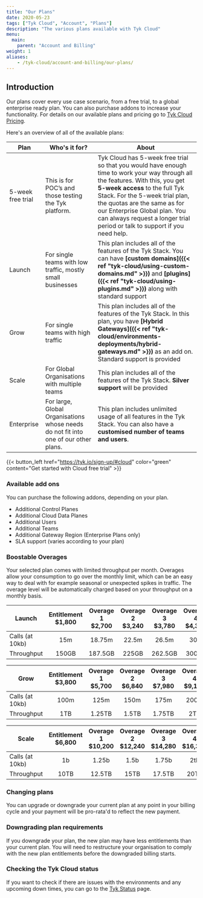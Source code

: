 ```yaml
---
title: "Our Plans"
date: 2020-05-23
tags: ["Tyk Cloud", "Account", "Plans"]
description: "The various plans available with Tyk Cloud"
menu:
  main:
    parent: "Account and Billing"
weight: 1
aliases:
    - /tyk-cloud/account-and-billing/our-plans/
---
```



## Introduction

Our plans cover every use case scenario, from a free trial, to a global enterprise ready plan. You can also purchase addons to increase your functionality. For details on our available plans and pricing go to [Tyk Cloud Pricing](https://tyk.io/price-comparison/).

Here's an overview of all of the available plans:

| **Plan**          | **Who's it for?**                                                                   | **About**                                                                                                                                                                                                                                                                                                                                          |
|-------------------|-------------------------------------------------------------------------------------|----------------------------------------------------------------------------------------------------------------------------------------------------------------------------------------------------------------------------------------------------------------------------------------------------------------------------------------------------|
| 5-week free trial | This is for POC’s and those testing the Tyk platform.                               | Tyk Cloud has 5-week free trial so that you would have enough time to work your way through all the features. With this, you get **5-week access** to the full Tyk Stack. For the 5-week trial plan, the quotas are the same as for our Enterprise Global plan. You can always request a longer trial period or talk to support if you need help. |
| Launch            | For single teams with low traffic, mostly small businesses                          | This plan includes all of the features of the Tyk Stack. You can have **[custom domains]({{< ref "tyk-cloud/using-custom-domains.md" >}})** and **[plugins]({{< ref "tyk-cloud/using-plugins.md" >}})** along with standard support                                                                                                                                                                                                                    |
| Grow              | For single teams with high traffic                                                  | This plan includes all of the features of the Tyk Stack. In this plan, you have **[Hybrid Gateways]({{< ref "tyk-cloud/environments-deployments/hybrid-gateways.md" >}})** as an add on. Standard support is provided                                                                                                                                                                                                   |
| Scale             | For Global Organisations with multiple teams                                        | This plan includes all of the features of the Tyk Stack. **Silver support** will be provided                                                                                                                                                                                                                                                        |
| Enterprise        | For large, Global Organisations whose needs do not fit into one of our other plans. | This plan includes unlimited usage of all features in the Tyk Stack. You can also have a **customised number of teams and users**.                                                                                                                                                                                                                  |

{{< button_left href="https://tyk.io/sign-up/#cloud" color="green" content="Get started with Cloud free trial" >}}

### Available add ons

You can purchase the following addons, depending on your plan.

* Additional Control Planes
* Additional Cloud Data Planes
* Additional Users
* Additional Teams
* Additional Gateway Region (Enterprise Plans only)
* SLA support (varies according to your plan)

### Boostable Overages

Your selected plan comes with limited throughput per month. Overages allow your consumption to go over the monthly limit, which can be an easy way to deal with for example seasonal or unexpected spikes in traffic. The overage level will be automatically charged based on your throughput on a monthly basis.

| Launch          | Entitlement $1,800 | Overage 1 $2,700 | Overage 2 $3,240 | Overage 3 $3,780 | Overage 4 $4,320 |
|-----------------|:------------------:|:----------------:|:----------------:|:----------------:|:----------------:|
| Calls (at 10kb) |         15m        |      18.75m      |       22.5m      |       26.5m      |        30m       |
| Throughput      |        150GB       |      187.5GB     |       225GB      |      262.5GB     |       300GB      |



| Grow            | Entitlement $3,800 | Overage 1 $5,700 | Overage 2 $6,840 | Overage 3 $7,980 | Overage 4 $9,120 |
|-----------------|:------------------:|:----------------:|:----------------:|:----------------:|:----------------:|
| Calls (at 10kb) |        100m        |       125m       |       150m       |       175m       |       200m       |
| Throughput      |         1TB        |      1.25TB      |       1.5TB      |      1.75TB      |        2TB       |


| Scale           | Entitlement $6,800 | Overage 1 $10,200 | Overage 2 $12,240 | Overage 3 $14,280 | Overage 4 $16,320 |
|-----------------|:------------------:|:-----------------:|:-----------------:|:-----------------:|:-----------------:|
| Calls (at 10kb) |         1b         |       1.25b       |        1.5b       |       1.75b       |        2tb        |
| Throughput      |        10TB        |       12.5TB      |        15TB       |       17.5TB      |        20TB       |

### Changing plans

You can upgrade or downgrade your current plan at any point in your billing cycle and your payment will be pro-rata'd to reflect the new payment.

### Downgrading plan requirements

If you downgrade your plan, the new plan may have less entitlements than your current plan. You will need to restructure your organisation to comply with the new plan entitlements before the downgraded billing starts.

### Checking the Tyk Cloud status

If you want to check if there are issues with the environments and any upcoming down times, you can go to the [Tyk Status](https://status.tyk.io/) page.
